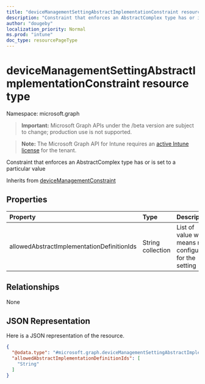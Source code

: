 ```yaml
---
title: "deviceManagementSettingAbstractImplementationConstraint resource type"
description: "Constraint that enforces an AbstractComplex type has or is set to a particular value"
author: "dougeby"
localization_priority: Normal
ms.prod: "intune"
doc_type: resourcePageType
---
```


# deviceManagementSettingAbstractImplementationConstraint resource type

Namespace: microsoft.graph

> **Important:** Microsoft Graph APIs under the /beta version are subject to change; production use is not supported.

> **Note:** The Microsoft Graph API for Intune requires an [active Intune license](https://go.microsoft.com/fwlink/?linkid=839381) for the tenant.

Constraint that enforces an AbstractComplex type has or is set to a particular value


Inherits from [deviceManagementConstraint](../resources/intune-deviceintent-devicemanagementconstraint.md)

## Properties
|Property|Type|Description|
|:---|:---|:---|
|allowedAbstractImplementationDefinitionIds|String collection|List of value which means not configured for the setting|

## Relationships
None

## JSON Representation
Here is a JSON representation of the resource.
<!-- {
  "blockType": "resource",
  "@odata.type": "microsoft.graph.deviceManagementSettingAbstractImplementationConstraint"
}
-->
``` json
{
  "@odata.type": "#microsoft.graph.deviceManagementSettingAbstractImplementationConstraint",
  "allowedAbstractImplementationDefinitionIds": [
    "String"
  ]
}
```




